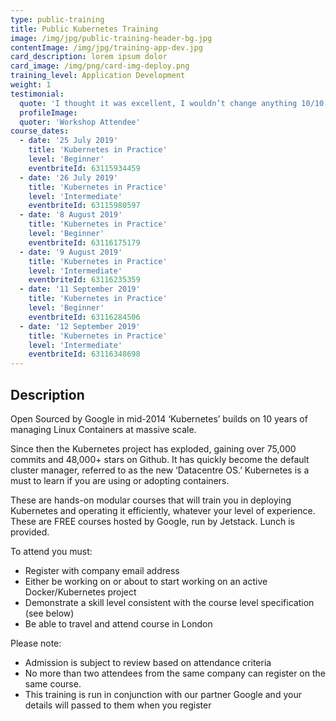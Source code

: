```yaml
---
type: public-training
title: Public Kubernetes Training
image: /img/jpg/public-training-header-bg.jpg
contentImage: /img/jpg/training-app-dev.jpg
card_description: lorem ipsum dolor
card_image: /img/png/card-img-deploy.png
training_level: Application Development
weight: 1
testimonial:
  quote: 'I thought it was excellent, I wouldn’t change anything 10/10'
  profileImage:
  quoter: 'Workshop Attendee'
course_dates:
  - date: '25 July 2019'
    title: 'Kubernetes in Practice'
    level: 'Beginner'
    eventbriteId: 63115934459
  - date: '26 July 2019'
    title: 'Kubernetes in Practice'
    level: 'Intermediate'
    eventbriteId: 63115980597
  - date: '8 August 2019'
    title: 'Kubernetes in Practice'
    level: 'Beginner'
    eventbriteId: 63116175179
  - date: '9 August 2019'
    title: 'Kubernetes in Practice'
    level: 'Intermediate'
    eventbriteId: 63116235359
  - date: '11 September 2019'
    title: 'Kubernetes in Practice'
    level: 'Beginner'
    eventbriteId: 63116284506
  - date: '12 September 2019'
    title: 'Kubernetes in Practice'
    level: 'Intermediate'
    eventbriteId: 63116348698
---
```


## Description

Open Sourced by Google in mid-2014 ‘Kubernetes’ builds on 10 years of managing
Linux Containers at massive scale.

Since then the Kubernetes project has exploded, gaining over 75,000 commits and
48,000+ stars on Github. It has quickly become the default cluster manager,
referred to as the new ‘Datacentre OS.’ Kubernetes is a must to learn if you are
using or adopting containers.

These are hands-on modular courses that will train you in deploying Kubernetes
and operating it efficiently, whatever your level of experience. These are FREE
courses hosted by Google, run by Jetstack. Lunch is provided.

To attend you must:

* Register with company email address
* Either be working on or about to start working on an active Docker/Kubernetes
  project
* Demonstrate a skill level consistent with the course level specification (see
  below)
* Be able to travel and attend course in London

Please note:

* Admission is subject to review based on attendance criteria
* No more than two attendees from the same company can register on the same
  course.
* This training is run in conjunction with our partner Google and your details
  will passed to them when you register
